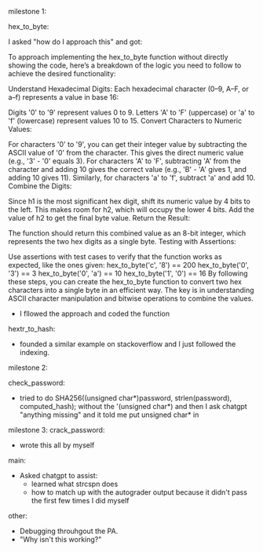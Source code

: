 milestone 1:

hex_to_byte:

I asked "how do I approach this" and got:

To approach implementing the hex_to_byte function without directly showing the code, here’s a breakdown of the logic you need to follow to achieve the desired functionality:

Understand Hexadecimal Digits: Each hexadecimal character (0–9, A–F, or a–f) represents a value in base 16:

Digits '0' to '9' represent values 0 to 9.
Letters 'A' to 'F' (uppercase) or 'a' to 'f' (lowercase) represent values 10 to 15.
Convert Characters to Numeric Values:

For characters '0' to '9', you can get their integer value by subtracting the ASCII value of '0' from the character. This gives the direct numeric value (e.g., '3' - '0' equals 3).
For characters 'A' to 'F', subtracting 'A' from the character and adding 10 gives the correct value (e.g., 'B' - 'A' gives 1, and adding 10 gives 11).
Similarly, for characters 'a' to 'f', subtract 'a' and add 10.
Combine the Digits:

Since h1 is the most significant hex digit, shift its numeric value by 4 bits to the left. This makes room for h2, which will occupy the lower 4 bits.
Add the value of h2 to get the final byte value.
Return the Result:

The function should return this combined value as an 8-bit integer, which represents the two hex digits as a single byte.
Testing with Assertions:

Use assertions with test cases to verify that the function works as expected, like the ones given:
hex_to_byte('c', '8') == 200
hex_to_byte('0', '3') == 3
hex_to_byte('0', 'a') == 10
hex_to_byte('1', '0') == 16
By following these steps, you can create the hex_to_byte function to convert two hex characters into a single byte in an efficient way. The key is in understanding ASCII character manipulation and bitwise operations to combine the values.

- I fllowed the approach and coded the function

hextr_to_hash:

- founded a similar example on stackoverflow and I just followed the indexing.

milestone 2:

check_password:
- tried to do SHA256((unsigned char*)password, strlen(password), computed_hash); without the '(unsigned char*) and then I ask chatgpt "anything missing" and it told me put unsigned char* in

milestone 3:
crack_password:
- wrote this all by myself

main: 
- Asked chatgpt to assist:
    - learned what strcspn does
    - how to match up with the autograder output because it didn't pass the first few times I did myself

other:
- Debugging throuhgout the PA.
- "Why isn't this working?"
